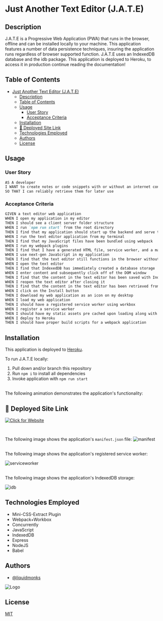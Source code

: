 # Just Another Text Editor (J.A.T.E)

## Description

J.A.T.E is a Progressive Web Application (PWA) that runs in the browser, offline and can be installed locally to your machine. This application features a number of data persistence techniques, insuring the application runs regardless of browser supported function. J.A.T.E uses an IndexedDB database and the idb package. This application is deployed to Heroku, to access it in production continue reading the documentation!

## Table of Contents
- [Just Another Text Editor (J.A.T.E)](#just-another-text-editor-jate)
  - [Description](#description)
  - [Table of Contents](#table-of-contents)
  - [Usage](#usage)
    - [User Story](#user-story)
    - [Acceptance Criteria](#acceptance-criteria)
  - [Installation](#installation)
  - [🔗 Deployed Site Link](#-deployed-site-link)
  - [Technologies Employed](#technologies-employed)
  - [Authors](#authors)
  - [License](#license)

## Usage
### User Story

```md
AS A developer
I WANT to create notes or code snippets with or without an internet connection
SO THAT I can reliably retrieve them for later use
```

### Acceptance Criteria 

```md
GIVEN a text editor web application
WHEN I open my application in my editor
THEN I should see a client server folder structure
WHEN I run `npm run start` from the root directory
THEN I find that my application should start up the backend and serve the client
WHEN I run the text editor application from my terminal
THEN I find that my JavaScript files have been bundled using webpack
WHEN I run my webpack plugins
THEN I find that I have a generated HTML file, service worker, and a manifest file
WHEN I use next-gen JavaScript in my application
THEN I find that the text editor still functions in the browser without errors
WHEN I open the text editor
THEN I find that IndexedDB has immediately created a database storage
WHEN I enter content and subsequently click off of the DOM window
THEN I find that the content in the text editor has been saved with IndexedDB
WHEN I reopen the text editor after closing it
THEN I find that the content in the text editor has been retrieved from our IndexedDB
WHEN I click on the Install button
THEN I download my web application as an icon on my desktop
WHEN I load my web application
THEN I should have a registered service worker using workbox
WHEN I register a service worker
THEN I should have my static assets pre cached upon loading along with subsequent pages and static assets
WHEN I deploy to Heroku
THEN I should have proper build scripts for a webpack application
```

## Installation
This application is deployed to [Heroku](https://justanotherte.herokuapp.com/).

To run J.A.T.E locally:

1. Pull down and/or branch this repository
2. Run ```npm i``` to install all dependencies
3. Invoke application with ```npm run start```
</br>
The following animation demonstrates the application's functionality:



## 🔗 Deployed Site Link
[![Click for Website](https://img.shields.io/badge/website-Click-yellow)](https://pwanotez.herokuapp.com/)

</br>

The following image shows the application's ```manifest.json``` file:
![manifest](https://user-images.githubusercontent.com/107900180/206566689-e37bb4b2-783b-4328-afe6-16664b20181b.png)

</br>
The following image shows the application's registered service worker:

![serviceworker](https://user-images.githubusercontent.com/107900180/206567108-41efd859-b8d6-480b-8dc2-d383c4a76d06.png)

</br>
The following image shows the application's IndexedDB storage:

![idb](https://user-images.githubusercontent.com/107900180/206567448-c4d0939a-4690-4b40-a597-476b1e1c0c19.png)


## Technologies Employed
* Mini-CSS-Extract Plugin
* Webpack+Workbox
* Concurrently
* JavaScript
* IndexedDB
* Express
* NodeJS
* Babel


## Authors

- [@liquidmonks](https://www.github.com/liquidmonks)


![Logo](https://i.imgur.com/RXZyAtU.png)


## License

[MIT](https://choosealicense.com/licenses/mit/)


